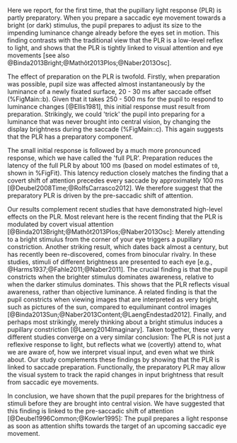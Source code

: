 Here we report, for the first time, that the pupillary light response (PLR) is partly preparatory. When you prepare a saccadic eye movement towards a bright (or dark) stimulus, the pupil prepares to adjust its size to the impending luminance change already before the eyes set in motion. This finding contrasts with the traditional view that the PLR is a low-level reflex to light, and shows that the PLR is tightly linked to visual attention and eye movements [see also @Binda2013Bright;@Mathôt2013Plos;@Naber2013Osc].

The effect of preparation on the PLR is twofold. Firstly, when preparation was possible, pupil size was affected almost instantaneously by the luminance of a newly fixated surface, 20 - 30 ms after saccade offset (%FigMain::b). Given that it takes 250 - 500 ms for the pupil to respond to luminance changes [@Ellis1981], this initial response must result from preparation. Strikingly, we could 'trick' the pupil into preparing for a luminance that was never brought into central vision, by changing the display brightness during the saccade (%FigMain::c). This again suggests that the PLR has a preparatory component.

The small initial response is followed by a much more pronounced response, which we have called the 'full PLR'. Preparation reduces the latency of the full PLR by about 100 ms (based on model estimates of `t0`, shown in %FigFit). This latency reduction closely matches the finding that a covert shift of attention precedes every saccade by approximately 100 ms [@Deubel2008Time;@RolfsCarrasco2012]. We therefore suggest that the preparatory PLR is driven by the pre-saccadic shift of attention.

Our results complement recent studies that have demonstrated high-level effects on the PLR. Most relevant here is the recent finding that the PLR is modulated by covert visual attention [@Binda2013Bright;@Mathôt2013Plos;@Naber2013Osc]: Merely attending to a bright stimulus from the corner of your eye triggers a pupillary constriction. Another striking result, which dates back almost a century, but has recently been re-discovered, comes from binocular rivalry. In these studies, stimuli of different brightness are presented to each eye [e.g., @Harms1937;@Fahle2011;@Naber2011]. The crucial finding is that the pupil constricts when the brighter stimulus dominates awareness, relative to when the darker stimulus dominates. This shows that the PLR reflects visual awareness, rather than objective luminance. A related finding is that the pupil constricts when viewing images that are interpreted as very bright, such as pictures of the sun, compared to equiluminant control images [@Binda2013Sun;@Naber2013Content;@LaengEndestad2012]. Finally, and perhaps most strikingly, merely thinking about a bright stimulus induces a pupillary constriction [@Laeng2014Imaginary]. Taken together, these very different studies converge on a very similar conclusion: The PLR is not just a reflexive response to light, but reflects what we (covertly) attend to, what we are aware of, how we interpret visual input, and even what we think about. Our study complements these findings by showing that the PLR is linked to saccade preparation. Functionally, the preparatory PLR may allow the visual system to track the rapid changes in input brightness that result from saccadic eye movements.

In conclusion, we have shown that the pupil prepares for the brightness of stimuli before they are brought into central vision. We have suggested that this finding is linked to the pre-saccadic shift of attention [@Deubel1996Common;@Kowler1995]: The pupil prepares a light response as soon as attention shifts towards the target of an upcoming saccadic eye movement.
